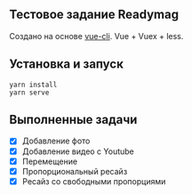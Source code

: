 ## Тестовое задание Readymag

Создано на основе [vue-cli](https://github.com/vuejs/vue-cli).
Vue + Vuex + less.

## Установка и запуск

```
yarn install
yarn serve
```

## Выполненные задачи
- [x] Добавление фото
- [x] Добавление видео с Youtube
- [x] Перемещение
- [x] Пропорциональный ресайз 
- [x] Ресайз со свободными пропорциями